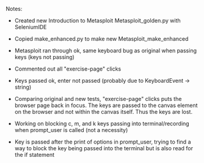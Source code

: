 Notes:

- Created new Introduction to Metasploit Metasploit_golden.py with SeleniumIDE
- Copied make_enhanced.py to make new Metasploit_make_enhanced

- Metasploit ran through ok, same keyboard bug as original when passing keys (keys not passing)
- Commented out all "exercise-page" clicks
- Keys passed ok, enter not passed (probably due to KeyboardEvent -> string)

- Comparing original and new tests, "exercise-page" clicks puts the browser page back in focus. The keys are passed to the canvas element on the browser and not within the canvas itself. Thus the keys are lost.

- Working on blocking c, m, and k keys passing into terminal/recording when prompt_user is called (not a necessity)
- Key is passed after the print of options in prompt_user, trying to find a way to block the key being passed into the terminal but is also read for the if statement